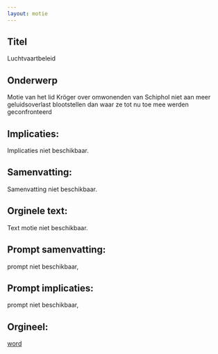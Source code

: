 ```yaml
---
layout: motie
---
```

## Titel
Luchtvaartbeleid
## Onderwerp
Motie van het lid Kröger over omwonenden van Schiphol niet aan meer geluidsoverlast blootstellen dan waar ze tot nu toe mee werden geconfronteerd
## Implicaties:
Implicaties niet beschikbaar.
## Samenvatting:
Samenvatting niet beschikbaar.
## Orginele text:
Text motie niet beschikbaar.

## Prompt samenvatting:
prompt niet beschikbaar,

## Prompt implicaties:
prompt niet beschikbaar,
## Orgineel:
[word](https://gegevensmagazijn.tweedekamer.nl/OData/v4/2.0/Document(112b30f6-773b-4ee0-9d79-f2899a5c0f0a)/resource)
